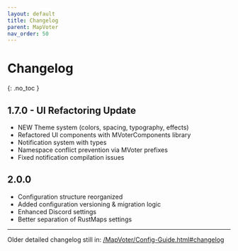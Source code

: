 ```yaml
---
layout: default
title: Changelog
parent: MapVoter
nav_order: 50
---
```


# Changelog
{: .no_toc }

## 1.7.0 - UI Refactoring Update
- NEW Theme system (colors, spacing, typography, effects)
- Refactored UI components with MVoterComponents library
- Notification system with types
- Namespace conflict prevention via MVoter prefixes
- Fixed notification compilation issues

## 2.0.0
- Configuration structure reorganized
- Added configuration versioning & migration logic
- Enhanced Discord settings
- Better separation of RustMaps settings

---
Older detailed changelog still in: [/MapVoter/Config-Guide.html#changelog](/MapVoter/Config-Guide.html#changelog)
